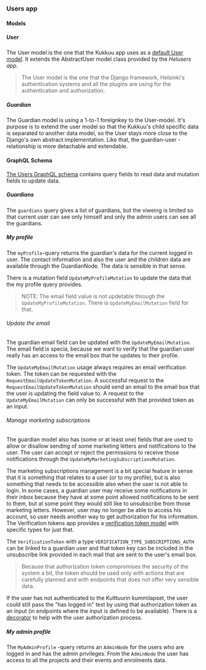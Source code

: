 ### Users app

#### Models

##### User

The User model is the one that the Kukkuu app uses as a [default User model](https://docs.djangoproject.com/en/3.2/topics/auth/customizing/#referencing-the-user-model). It extends the AbstractUser model class provided by the _Helusers app_.

> The User model is the one that the Django framework, Helsinki's authentication systems and all the plugins are using for the authentication and authorization.

##### Guardian

The Guardian model is using a 1-to-1 foreignkey to the User-model. It's purpose is to extend the user model so that the Kukkuu's child specific data is separated to another data model, so the User stays more close to the Django's own abstract implementation. Like that, the guardian-user -relationship is more detachable and extendable.

#### GraphQL Schema

[The Users GraphQL schema](./schema.py) contains query fields to read data and mutation fields to update data.

##### Guardians

The `guardians` query gives a list of guardians, but the viweing is limited so that current user can see only himself and only the admin users can see all the guardians.

##### My profile

The `myProfile`-query returns the guardian's data for the current logged in user. The contact information and also the user and the children data are available through the GuardianNode. The data is sensible in that sense.

There is a mutation field `UpdateMyProfileMutation` to update the data that the my profile query provides.

> NOTE: The email field value is not updetable through the `UpdateMyProfileMutation`. There is `UpdateMyEmailMutation` field for that.

###### Update the email

The guardian email field can be updated with the `UpdateMyEmailMutation`. The email field is specia, because we want to verify that the guardian user really has an access to the email box that he updates to their profile.

The `UpdateMyEmailMutation` usage always requires an email verification token. The token can be requested with the `RequestEmailUpdateTokenMutation`. A successful request to the `RequestEmailUpdateTokenMutation` should send an email to the email box that the user is updating the field value to. A request to the `UpdateMyEmailMutation` can only be successful with that provided token as an input.

###### Manage marketing subscriptions

The guardian model also has (some or at least one) fields that are used to allow or disallow sending of some marketing letters and notifications to the user. The user can accept or reject the permissions to receive those notifications through the `UpdateMyMarketingSubscriptionsMutation`.

The marketing subscriptions management is a bit special feature in sense that it is something that relates to a user (or to my profile), but is also something that needs to be accessible also when the user is not able to login. In some cases, a guardian user may receive some notifications in their inbox because they have at some point allowed notifications to be sent to them, but at some point they would still like to unsubscribe from those marketing letters. However, user may no longer be able to access his account, so user needs another way to get authorization for his information. The Verification tokens app provides a [verification token model](../verification_tokens/models.py) with specific types for just that.

The `VerificationToken` with a type `VERIFICATION_TYPE_SUBSCRIPTIONS_AUTH` can be linked to a guardian user and that token key can be included in the unsubscribe link provided in each mail that are sent to the user's email box.

> Because that authorization token compromises the security of the system a bit, the token should be used only with actions that are carefully planned and with endpoints that does not offer very sensible data.

If the user has not authenticated to the Kulttuurin kummilapset, the user could still pass the "has logged in" test by using that authorization token as an input (in endpoints where the input is defined to be available). There is a [decorator](../verification_tokens/decorators.py) to help with the user authorization process.

##### My admin profile

The `MyAdminProfile` -query returns an `AdminNode` for the users who are logged in and has the admin privileges. From the `AdminNode` the user has access to all the projects and their events and enrolments data.
